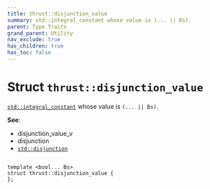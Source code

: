 ```yaml
---
title: thrust::disjunction_value
summary: std::integral_constant whose value is (... || Bs). 
parent: Type Traits
grand_parent: Utility
nav_exclude: true
has_children: true
has_toc: false
---
```


# Struct `thrust::disjunction_value`

<a href="https://en.cppreference.com/w/cpp/types/integral_constant"><code>std::integral&#95;constant</code></a> whose value is <code>(... || Bs)</code>. 

**See**:
* disjunction_value_v 
* disjunction 
* <a href="https://en.cppreference.com/w/cpp/types/disjunction"><code>std::disjunction</code></a>

<code class="doxybook">
<span>template &lt;bool... Bs&gt;</span>
<span>struct thrust::disjunction&#95;value {</span>
<span>};</span>
</code>

